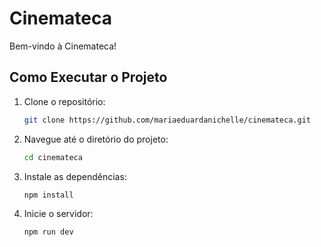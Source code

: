 # Cinemateca

Bem-vindo à Cinemateca! 

## Como Executar o Projeto

1. Clone o repositório:
    ```bash
    git clone https://github.com/mariaeduardanichelle/cinemateca.git
    ```
2. Navegue até o diretório do projeto:
    ```bash
    cd cinemateca
    ```
3. Instale as dependências:
    ```bash
    npm install
    ```
4. Inicie o servidor:
    ```bash
    npm run dev
    ```
